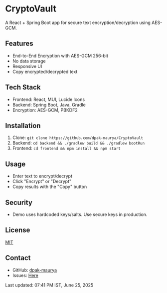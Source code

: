 # CryptoVault


A React + Spring Boot app for secure text encryption/decryption using AES-GCM.

## Features
- End-to-End Encryption with AES-GCM 256-bit
- No data storage
- Responsive UI
- Copy encrypted/decrypted text

## Tech Stack
- Frontend: React, MUI, Lucide Icons
- Backend: Spring Boot, Java, Gradle
- Encryption: AES-GCM, PBKDF2

## Installation
1. Clone: `git clone https://github.com/dpak-maurya/CryptoVault`
2. Backend: `cd backend && ./gradlew build && ./gradlew bootRun`
3. Frontend: `cd frontend && npm install && npm start`

## Usage
- Enter text to encrypt/decrypt
- Click "Encrypt" or "Decrypt"
- Copy results with the "Copy" button

## Security
- Demo uses hardcoded keys/salts. Use secure keys in production.

## License
[MIT](LICENSE)

## Contact
- GitHub: [dpak-maurya](https://github.com/dpak-maurya)
- Issues: [Here](https://github.com/dpak-maurya/CryptoVault/issues)

Last updated: 07:41 PM IST, June 25, 2025